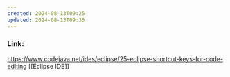 ```yaml
---
created: 2024-08-13T09:25
updated: 2024-08-13T09:35
---
```

### Link:
https://www.codejava.net/ides/eclipse/25-eclipse-shortcut-keys-for-code-editing
[[Eclipse IDE]] 